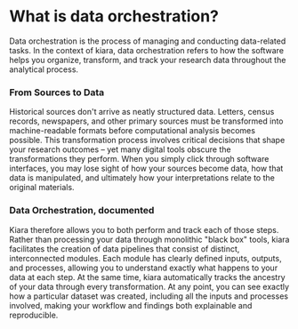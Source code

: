 # What is data orchestration?

Data orchestration is the process of managing and conducting data-related tasks. In the context of kiara, data orchestration refers to how the software helps you organize, transform, and track your research data throughout the analytical process.

### From Sources to Data

Historical sources don't arrive as neatly structured data. Letters, census records, newspapers, and other primary sources must be transformed into machine-readable formats before computational analysis becomes possible. This transformation process involves critical decisions that shape your research outcomes – yet many digital tools obscure the transformations they perform. When you simply click through software interfaces, you may lose sight of how your sources become data, how that data is manipulated, and ultimately how your interpretations relate to the original materials.

### Data Orchestration, documented

Kiara therefore allows you to both perform and track each of those steps. Rather than processing your data through monolithic "black box" tools, kiara facilitates the creation of data pipelines that consist of distinct, interconnected modules. Each module has clearly defined inputs, outputs, and processes, allowing you to understand exactly what happens to your data at each step. At the same time, kiara automatically tracks the ancestry of your data through every transformation. At any point, you can see exactly how a particular dataset was created, including all the inputs and processes involved, making your workflow and findings both explainable and reproducible.
